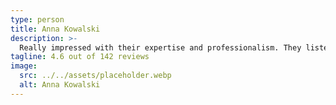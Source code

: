 ```yaml
---
type: person
title: Anna Kowalski
description: >-
  Really impressed with their expertise and professionalism. They listened to our needs and provided solutions that perfectly matched our requirements. The team was always available to answer questions and made the entire experience stress-free. Their innovative approach and technical skills are truly impressive.
tagline: 4.6 out of 142 reviews
image:
  src: ../../assets/placeholder.webp
  alt: Anna Kowalski
---
```

